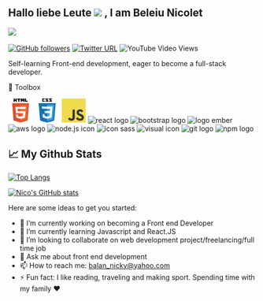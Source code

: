 ## Hallo liebe Leute  <img src="https://raw.githubusercontent.com/MartinHeinz/MartinHeinz/master/wave.gif" width="30px"> , I am Beleiu Nicolet

![](C:\Users\Nico\Desktop\github\Nico.Profil.Git.png)



[![GitHub followers](https://img.shields.io/github/followers/Nico-git85?style=social)](https://github.com/Nico-git85)
[![Twitter URL](https://img.shields.io/twitter/url?label=My%20Twitter&style=social&url=https%3A%2F%2Ftwitter.com%2FNicoletaBeleiu)](https://twitter.com/NicoletaBeleiu)
![YouTube Video Views](https://img.shields.io/youtube/views/UC8Oxwmj3CFuI8TuS5Fo1Ujw?label=In%20progress&style=social)


Self-learning Front-end development, eager to become a full-stack developer.


🧰 Toolbox

<img src="https://github.com/devicons/devicon/blob/master/icons/html5/html5-original-wordmark.svg" alt="html logo" width="50"  heigth="50" /> <img src="https://github.com/devicons/devicon/blob/master/icons/css3/css3-original-wordmark.svg" alt="CSS logo" width="50" heigth="50" />  <img src="https://github.com/devicons/devicon/blob/master/icons/javascript/javascript-original.svg" alt="Javascript tool icon" width="50" heigth="50" /> <img src="https://cdn.worldvectorlogo.com/logos/react-2.svg" alt="react logo" width="50" heigth="50" /> <img src="https://cdn.worldvectorlogo.com/logos/bootstrap-4.svg" alt="bootstrap logo" width="50" heigth="50" /> <img src="https://cdn.worldvectorlogo.com/logos/ember-tomster.svg" alt="logo ember" width="50" heigth="50" /> <img src="https://cdn.worldvectorlogo.com/logos/aws-logo.svg" alt="aws logo" width="50" heigth="50" /> <img src="https://cdn.worldvectorlogo.com/logos/nodejs-1.svg" alt="node.js icon" width="50" heigth="50" /> <img src="https://cdn.worldvectorlogo.com/logos/sass-1.svg" alt="icon sass" width="50" heith="50" /> <img src="https://cdn.worldvectorlogo.com/logos/visual-studio-code-1.svg" alt="visual icon" width="50" heigth="50" /> <img src="https://cdn.worldvectorlogo.com/logos/github-icon-1.svg" alt="git logo" width="50" heigth="50" /> <img src="https://cdn.worldvectorlogo.com/logos/npm.svg" alt="npm logo" width="50" heigth="50" />



## &#x1f4c8; My Github Stats 


[![Top Langs](https://github-readme-stats.vercel.app/api/top-langs/?username=Nico-git85&hide=java&theme=radical)](https://github.com/anuraghazra/github-readme-stats)


[![Nico's GitHub stats](https://github-readme-stats.vercel.app/api?username=Nico-git85&hide=java&theme=radical)](https://github.com/anuraghazra/github-readme-stats)


Here are some ideas to get you started:

- 🔭 I’m currently working on becoming a Front end Developer
- 🌱 I’m currently learning Javascript and React.JS
- 👯 I’m looking to collaborate on web development project/freelancing/full time job
- 💬 Ask me about front end development 
- 📫 How to reach me: balan_nicky@yahoo.com
- ⚡ Fun fact: I like reading, traveling and making sport. Spending time with my family ❤


